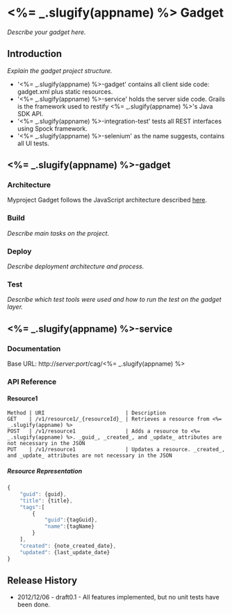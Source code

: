# <%= _.slugify(appname) %> Gadget

_Describe your gadget here._

## Introduction

_Explain the gadget project structure._

* '<%= _.slugify(appname) %>-gadget' contains all client side code: gadget.xml plus static resources.
* '<%= _.slugify(appname) %>-service' holds the server side code. Grails is the framework used to restify <%= _.slugify(appname) %>'s Java SDK API.
* '<%= _.slugify(appname) %>-integration-test' tests all REST interfaces using Spock framework.
* '<%= _.slugify(appname) %>-selenium' as the name suggests, contains all UI tests.

## <%= _.slugify(appname) %>-gadget

### Architecture

Myproject Gadget follows the JavaScript architecture described [here](https://orahub.oraclecorp.com/docs/tree/master/javascript/architecture).

### Build

_Describe main tasks on the project._

### Deploy

_Describe deployment architecture and process._

### Test

_Describe which test tools were used and how to run the test on the gadget layer._
  
## <%= _.slugify(appname) %>-service

### Documentation

Base URL: http://_server_:_port_/cag/<%= _.slugify(appname) %>

### API Reference

#### Resource1

```
Method | URI                          | Description
GET    | /v1/resource1/_{resourceId}_ | Retrieves a resource from <%= _.slugify(appname) %>
POST   | /v1/resource1                | Adds a resource to <%= _.slugify(appname) %>. _guid_, _created_, and _update_ attributes are not necessary in the JSON
PUT    | /v1/resource1                | Updates a resource. _created_, and _update_ attributes are not necessary in the JSON
```
##### Resource Representation

```javascript
{
	"guid": {guid},
	"title": {title},
	"tags":[
		{
			"guid":{tagGuid},
			"name":{tagName}
		}
	],
	"created": {note_created_date},
	"updated": {last_update_date}
}
```

## Release History
* 2012/12/06 - draft0.1 - All features implemented, but no unit tests have been done.


